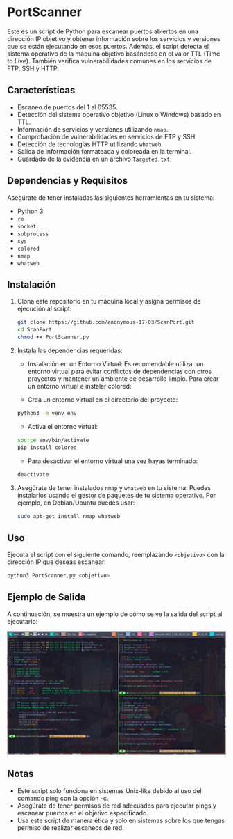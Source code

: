 # PortScanner

Este es un script de Python para escanear puertos abiertos en una dirección IP objetivo y obtener información sobre los servicios y versiones que se están ejecutando en esos puertos. Además, el script detecta el sistema operativo de la máquina objetivo basándose en el valor TTL (Time to Live). También verifica vulnerabilidades comunes en los servicios de FTP, SSH y HTTP.

## Características

- Escaneo de puertos del 1 al 65535.
- Detección del sistema operativo objetivo (Linux o Windows) basado en TTL.
- Información de servicios y versiones utilizando `nmap`.
- Comprobación de vulnerabilidades en servicios de FTP y SSH.
- Detección de tecnologías HTTP utilizando `whatweb`.
- Salida de información formateada y coloreada en la terminal.
- Guardado de la evidencia en un archivo `Targeted.txt`.

## Dependencias y Requisitos

Asegúrate de tener instaladas las siguientes herramientas en tu sistema:

- Python 3
- `re`
- `socket`
- `subprocess`
- `sys`
- `colored`
- `nmap`
- `whatweb`

## Instalación

1. Clona este repositorio en tu máquina local y asigna permisos de ejecución al script:

    ```bash
    git clone https://github.com/anonymous-17-03/ScanPort.git
    cd ScanPort
    chmod +x PortScanner.py
    ```

2. Instala las dependencias requeridas:

    - Instalación en un Entorno Virtual: Es recomendable utilizar un entorno virtual para evitar conflictos de dependencias con otros proyectos y mantener un ambiente de desarrollo limpio. Para crear un entorno virtual e instalar colored:

    - Crea un entorno virtual en el directorio del proyecto:

    ```sh
    python3 -m venv env
    ```

    - Activa el entorno virtual:

    ```sh
    source env/bin/activate
    pip install colored
    ```

    - Para desactivar el entorno virtual una vez hayas terminado:

    ```sh
    deactivate
    ```

3. Asegúrate de tener instalados `nmap` y `whatweb` en tu sistema. Puedes instalarlos usando el gestor de paquetes de tu sistema operativo. Por ejemplo, en Debian/Ubuntu puedes usar:

    ```bash
    sudo apt-get install nmap whatweb
    ```

## Uso

Ejecuta el script con el siguiente comando, reemplazando `<objetivo>` con la dirección IP que deseas escanear:

```bash
python3 PortScanner.py <objetivo>
```

## Ejemplo de Salida

A continuación, se muestra un ejemplo de cómo se ve la salida del script al ejecutarlo:

![Resultado con nmap](img.png)

## Notas

- Este script solo funciona en sistemas Unix-like debido al uso del comando ping con la opción -c.
- Asegúrate de tener permisos de red adecuados para ejecutar pings y escanear puertos en el objetivo especificado.
- Usa este script de manera ética y solo en sistemas sobre los que tengas permiso de realizar escaneos de red.
